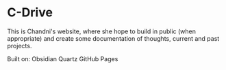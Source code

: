 # C-Drive

This is Chandni's website, where she hope to build in public (when appropriate) and create some documentation of thoughts, current and past projects.

Built on:
Obsidian
Quartz
GitHub Pages
